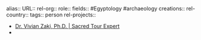 alias::
URL::
rel-org::
role:: 
fields:: #Egyptology #archaeology 
creations:: 
rel-country::
tags:: person
rel-projects::


- [Dr. Vivian Zaki, Ph.D. | Sacred Tour Expert](https://www.sacredearthjourneys.ca/tour-leader/dr-vivian-zaki-phd)
-